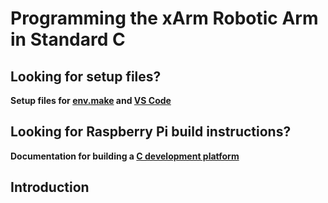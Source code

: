 # Programming the xArm Robotic Arm in Standard C

## Looking for setup files?
**Setup files for [env.make](./docs/env_make.md) and [VS Code](./docs/vs_code.md)**

## Looking for Raspberry Pi build instructions?
**Documentation for building a [C development platform](./docs/RPi_build.md)**

## Introduction
